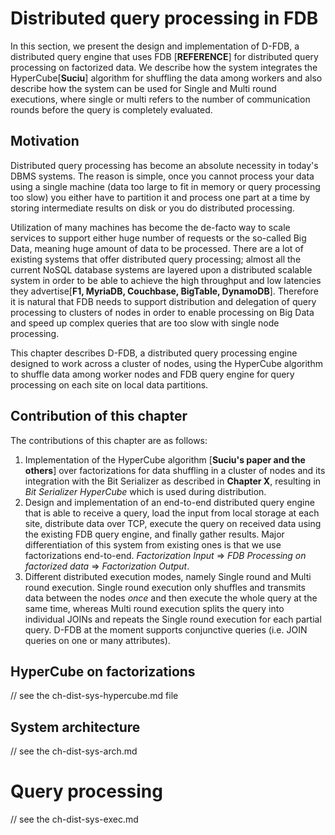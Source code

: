 # Distributed query processing in FDB

In this section, we present the design and implementation of D-FDB, a distributed query engine that uses FDB [**REFERENCE**] for distributed query processing on factorized data. We describe how the system integrates the HyperCube[**Suciu**] algorithm for shuffling the data among workers and also describe how the system can be used for Single and Multi round executions, where single or multi refers to the number of communication rounds before the query is completely evaluated.

## Motivation

Distributed query processing has become an absolute necessity in today's DBMS systems. The reason is simple, once you cannot process your data using a single machine (data too large to fit in memory or query processing too slow) you either have to partition it and process one part at a time by storing intermediate results on disk or you do distributed processing. 

Utilization of many machines has become the de-facto way to scale services to support either huge number of requests or the so-called Big Data, meaning huge amount of data to be processed. There are a lot of existing systems that offer distributed query processing; almost all the current NoSQL database systems are layered upon a distributed scalable system in order to be able to achieve the high throughput and low latencies they advertise[**F1, MyriaDB, Couchbase, BigTable, DynamoDB**]. Therefore it is natural that FDB needs to support distribution and delegation of query processing to clusters of nodes in order to enable processing on Big Data and speed up complex queries that are too slow with single node processing.

This chapter describes D-FDB, a distributed query processing engine designed to work across a cluster of nodes, using the HyperCube algorithm to shuffle data among worker nodes and FDB query engine for query processing on each site on local data partitions.

## Contribution of this chapter

The contributions of this chapter are as follows:

1. Implementation of the HyperCube algorithm [**Suciu's paper and the others**] over factorizations for data shuffling in a cluster of nodes and its integration with the Bit Serializer as described in **Chapter X**, resulting in _Bit Serializer HyperCube_ which is used during distribution.
2. Design and implementation of an end-to-end distributed query engine that is able to receive a query, load the input from local storage at each site, distribute data over TCP, execute the query on received data using the existing FDB query engine, and finally gather results. Major differentiation of this system from existing ones is that we use factorizations end-to-end. _Factorization Input_ => _FDB Processing on factorized data_ => _Factorization Output_. 
3. Different distributed execution modes, namely Single round and Multi round execution. Single round execution only shuffles and transmits data between the nodes _once_ and then execute the whole query at the same time, whereas Multi round execution splits the query into individual JOINs and repeats the Single round execution for each partial query.
    D-FDB at the moment supports conjunctive queries (i.e. JOIN queries on one or many attributes). 

## HyperCube on factorizations

// see the ch-dist-sys-hypercube.md file

## System architecture

// see the ch-dist-sys-arch.md

# Query processing

// see the ch-dist-sys-exec.md
